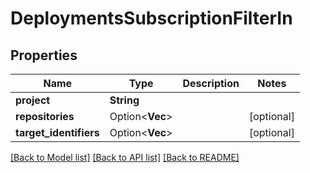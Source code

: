 # DeploymentsSubscriptionFilterIn

## Properties

Name | Type | Description | Notes
------------ | ------------- | ------------- | -------------
**project** | **String** |  | 
**repositories** | Option<**Vec<String>**> |  | [optional]
**target_identifiers** | Option<**Vec<String>**> |  | [optional]

[[Back to Model list]](../README.md#documentation-for-models) [[Back to API list]](../README.md#documentation-for-api-endpoints) [[Back to README]](../README.md)


